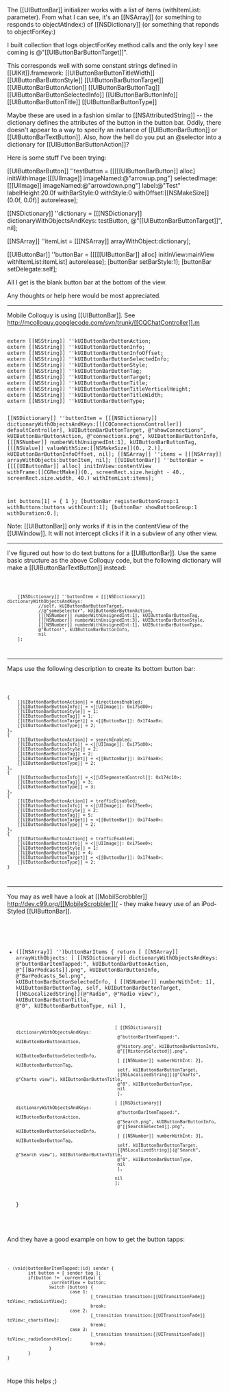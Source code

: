 

The [[UIButtonBar]] initializer works with a list of items (withItemList: parameter). From what I can 
see, it's an [[NSArray]] (or something to responds to objectAtIndex:) of [[NSDictionary]] (or something 
that reponds to objectForKey:)

I built collection that logs objectForKey method calls and the only key I see coming is 
@"[[UIButtonBarButtonTarget]]".

This corresponds well with some constant strings defined in [[UIKit]].framework:
[[UIButtonBarButtonTitleWidth]]
[[UIButtonBarButtonStyle]]
[[UIButtonBarButtonTarget]]
[[UIButtonBarButtonAction]]
[[UIButtonBarButtonTag]]
[[UIButtonBarButtonSelectedInfo]]
[[UIButtonBarButtonInfo]]
[[UIButtonBarButtonTitle]]
[[UIButtonBarButtonType]]

Maybe these are used in a fashion similar to [[NSAttributedString]] -- the dictionary defines the 
attributes of the button in the button bar. Oddly, there doesn't appear to a way to specify an 
instance of [[UIButtonBarButton]] or [[UIButtonBarTextButton]]. Also, how the hell do you put an 
@selector into a dictionary for [[UIButtonBarButtonAction]]?

Here is some stuff I've been trying:

[[UIButtonBarButton]] ''testButton = [[[[[UIButtonBarButton]] alloc] initWithImage:[[[UIImage]] 
imageNamed:@"arrowup.png"] selectedImage:[[[UIImage]] imageNamed:@"arrowdown.png"] 
label:@"Test" labelHeight:20.0f withBarStyle:0 withStyle:0 withOffset:[[NSMakeSize]](0.0f, 0.0f)] 
autorelease];

[[NSDictionary]] ''dictionary = [[[NSDictionary]] dictionaryWithObjectsAndKeys:
		testButton, @"[[UIButtonBarButtonTarget]]",
		nil];

[[NSArray]] ''itemList = [[[NSArray]] arrayWithObject:dictionary];

[[UIButtonBar]] ''buttonBar = [[[[[UIButtonBar]] alloc] initInView:mainView withItemList:itemList] 
autorelease];
[buttonBar setBarStyle:1];
[buttonBar setDelegate:self];

All I get is the blank button bar at the bottom of the view.

Any thoughts or help here would be most appreciated.

----

Mobile Colloquy is using [[UIButtonBar]]. See http://mcolloquy.googlecode.com/svn/trunk/[[CQChatController]].m

<code>
extern [[NSString]] ''kUIButtonBarButtonAction;
extern [[NSString]] ''kUIButtonBarButtonInfo;
extern [[NSString]] ''kUIButtonBarButtonInfoOffset;
extern [[NSString]] ''kUIButtonBarButtonSelectedInfo;
extern [[NSString]] ''kUIButtonBarButtonStyle;
extern [[NSString]] ''kUIButtonBarButtonTag;
extern [[NSString]] ''kUIButtonBarButtonTarget;
extern [[NSString]] ''kUIButtonBarButtonTitle;
extern [[NSString]] ''kUIButtonBarButtonTitleVerticalHeight;
extern [[NSString]] ''kUIButtonBarButtonTitleWidth;
extern [[NSString]] ''kUIButtonBarButtonType;

[[NSDictionary]] ''buttonItem = [[[NSDictionary]] dictionaryWithObjectsAndKeys:[[[CQConnectionsController]] defaultController], kUIButtonBarButtonTarget, @"showConnections", kUIButtonBarButtonAction, @"connections.png", kUIButtonBarButtonInfo, [[[NSNumber]] numberWithUnsignedInt:1], kUIButtonBarButtonTag, [[[NSValue]] valueWithSize:[[NSMakeSize]](0., 2.)], kUIButtonBarButtonInfoOffset, nil];
[[NSArray]] ''items = [[[NSArray]] arrayWithObjects:buttonItem, nil];
[[UIButtonBar]] ''buttonBar = [[[[UIButtonBar]] alloc] initInView:contentView withFrame:[[CGRectMake]](0., screenRect.size.height - 40., screenRect.size.width, 40.) withItemList:items];

int buttons[1] = { 1 };
[buttonBar registerButtonGroup:1 withButtons:buttons withCount:1];
[buttonBar showButtonGroup:1 withDuration:0.];
</code>

Note: [[UIButtonBar]] only works if it is in the contentView of the [[UIWindow]]. It will not intercept clicks if it in a subview of any other view.

----
I've figured out how to do text buttons for a [[UIButtonBar]].  Use the same basic structure as the above Colloquy code, but the following dictionary will make a [[UIButtonBarTextButton]] instead:

<code>

        [[NSDictionary]] ''buttonItem = [[[NSDictionary]] dictionaryWithObjectsAndKeys:
                //self, kUIButtonBarButtonTarget,
                //@"someSelector", kUIButtonBarButtonAction,
                [[[NSNumber]] numberWithUnsignedInt:1], kUIButtonBarButtonTag,
                [[[NSNumber]] numberWithUnsignedInt:3], kUIButtonBarButtonStyle,
                [[[NSNumber]] numberWithUnsignedInt:1], kUIButtonBarButtonType,
                @"Button!", kUIButtonBarButtonInfo,
                nil
        ];

</code>

----
Maps use the following description to create its bottom button bar:

<code>

    {
        [[UIButtonBarButtonAction]] = directionsEnabled; 
        [[UIButtonBarButtonInfo]] = <[[UIImage]]: 0x175d80>; 
        [[UIButtonBarButtonStyle]] = 1; 
        [[UIButtonBarButtonTag]] = 1; 
        [[UIButtonBarButtonTarget]] = <[[ButtonBar]]: 0x174aa0>; 
        [[UIButtonBarButtonType]] = 2; 
    }, 
    {
        [[UIButtonBarButtonAction]] = searchEnabled; 
        [[UIButtonBarButtonInfo]] = <[[UIImage]]: 0x175d80>; 
        [[UIButtonBarButtonStyle]] = 2; 
        [[UIButtonBarButtonTag]] = 2; 
        [[UIButtonBarButtonTarget]] = <[[ButtonBar]]: 0x174aa0>; 
        [[UIButtonBarButtonType]] = 2; 
    }, 
    {
        [[UIButtonBarButtonInfo]] = <[[UISegmentedControl]]: 0x174c10>; 
        [[UIButtonBarButtonTag]] = 3; 
        [[UIButtonBarButtonType]] = 3; 
    }, 
    {
        [[UIButtonBarButtonAction]] = trafficDisabled; 
        [[UIButtonBarButtonInfo]] = <[[UIImage]]: 0x175ee0>; 
        [[UIButtonBarButtonStyle]] = 2; 
        [[UIButtonBarButtonTag]] = 5; 
        [[UIButtonBarButtonTarget]] = <[[ButtonBar]]: 0x174aa0>; 
        [[UIButtonBarButtonType]] = 2; 
    }, 
    {
        [[UIButtonBarButtonAction]] = trafficEnabled; 
        [[UIButtonBarButtonInfo]] = <[[UIImage]]: 0x175ee0>; 
        [[UIButtonBarButtonStyle]] = 1; 
        [[UIButtonBarButtonTag]] = 4; 
        [[UIButtonBarButtonTarget]] = <[[ButtonBar]]: 0x174aa0>; 
        [[UIButtonBarButtonType]] = 2; 
    }

</code>

----
You may as well have a look at [[MobilScrobbler]] http://dev.c99.org/[[MobileScrobbler]]/ - they make heavy use of an iPod-Styled [[UIButtonBar]].

<code>

- ([[NSArray]] '')buttonBarItems {
	        return [ [[NSArray]] arrayWithObjects:
	                                        [ [[NSDictionary]] dictionaryWithObjectsAndKeys:
	                                         @"buttonBarItemTapped:", kUIButtonBarButtonAction,
	                                         @"[[BarPodcasts]].png", kUIButtonBarButtonInfo,
	                                         @"BarPodcasts_Sel.png", kUIButtonBarButtonSelectedInfo,
	                                         [ [[NSNumber]] numberWithInt: 1], kUIButtonBarButtonTag,
	                                         self, kUIButtonBarButtonTarget,
	                                         [[NSLocalizedString]](@"Radio", @"Radio view"), kUIButtonBarButtonTitle,
	                                         @"0", kUIButtonBarButtonType,
	                                         nil 
	                                         ],
	                                       
	                                        [ [[NSDictionary]] dictionaryWithObjectsAndKeys:
	                                         @"buttonBarItemTapped:", kUIButtonBarButtonAction,
	                                         @"History.png", kUIButtonBarButtonInfo,
	                                         @"[[HistorySelected]].png", kUIButtonBarButtonSelectedInfo,
	                                         [ [[NSNumber]] numberWithInt: 2], kUIButtonBarButtonTag,
	                                         self, kUIButtonBarButtonTarget,
	                                         [[NSLocalizedString]](@"Charts", @"Charts view"), kUIButtonBarButtonTitle,
	                                         @"0", kUIButtonBarButtonType,
	                                         nil 
	                                         ],
	                                       
	                                        [ [[NSDictionary]] dictionaryWithObjectsAndKeys:
	                                         @"buttonBarItemTapped:", kUIButtonBarButtonAction,
	                                         @"Search.png", kUIButtonBarButtonInfo,
	                                         @"[[SearchSelected]].png", kUIButtonBarButtonSelectedInfo,
	                                         [ [[NSNumber]] numberWithInt: 3], kUIButtonBarButtonTag,
	                                         self, kUIButtonBarButtonTarget,
	                                         [[NSLocalizedString]](@"Search", @"Search view"), kUIButtonBarButtonTitle,
	                                         @"0", kUIButtonBarButtonType,
	                                         nil 
	                                         ],
	                                       
	                                        nil
	                                        ];
	}

</code>

And they have a good example on how to get the button tapps:

<code>

	- (void)buttonBarItemTapped:(id) sender {
	        int button = [ sender tag ];
	        if(button != _currentView) {
	                _currentView = button;         
	                switch (button) {
	                        case 1:
	                                [_transition transition:[[UITransitionFade]] toView:_radioListView];
	                                break;
	                        case 2:
	                                [_transition transition:[[UITransitionFade]] toView:_chartsView];
	                                break;
	                        case 3:
	                                [_transition transition:[[UITransitionFade]] toView:_radioSearchView];
	                                break;
	                }
	        }
	}

</code>

Hope this helps ;)